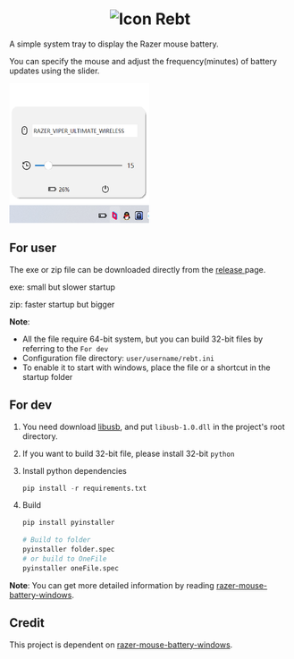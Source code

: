 <h1 align="center"><img class="center" src="icon.ico" alt="Icon" width=30px>   Rebt</h1>

A simple system tray to display the Razer mouse battery.

You can specify the mouse and adjust the frequency(minutes) of battery updates using the slider.

<img src="imgs/display.png" width="250" height="250">

## For user

The exe or zip file can be downloaded directly from the [release ](https://github.com/Maasea/razerBattery/releases) page.

exe: small but slower startup

zip: faster startup but  bigger

**Note**: 

- All the file require 64-bit system, but you can build 32-bit files by referring to the `For dev`
- Configuration file directory: `user/username/rebt.ini`
- To enable it to start with windows, place the file or a shortcut in the startup folder

## For dev

1. You need download [libusb](https://libusb.info/), and put `libusb-1.0.dll` in the project's root directory.

2. If you want to build 32-bit file, please install 32-bit `python`

3. Install python dependencies

   ```python
   pip install -r requirements.txt
   ```

4. Build

   ```python
   pip install pyinstaller
   ```

   ```python
   # Build to folder
   pyinstaller folder.spec 
   # or build to OneFile
   pyinstaller oneFile.spec
   ```

**Note**: You can get more detailed information by reading  [razer-mouse-battery-windows](https://github.com/hsutungyu/razer-mouse-battery-windows).

## Credit

This project is dependent on  [razer-mouse-battery-windows](https://github.com/hsutungyu/razer-mouse-battery-windows).

